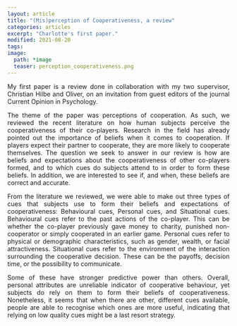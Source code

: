 ```yaml
---
layout: article
title: "(Mis)perception of Cooperativeness, a review"
categories: articles
excerpt: "Charlotte's first paper."
modified: 2021-08-20
tags:
image:
  path: *image
  teaser: perception_cooperativeness.png
---
```


<p align="justify">
My first paper is a review done in collaboration with my two supervisor, 
Christian Hilbe and Oliver, on an invitation from guest editors of the journal Current Opinion in Psychology.
</p>

<p align="justify">
The theme of the paper was perceptions of cooperation. 
As such, we reviewed the recent literature on how human subjects perceive the cooperativeness of their co-players. 
Research in the field has already pointed out the importance of beliefs when it comes to cooperation. 
If players expect their partner to cooperate, they are more likely to cooperate themselves. 
The question we seek to answer in our review is how are beliefs and expectations about the cooperativeness of other co-players formed, 
and to which cues do subjects attend to in order to form these beliefs. 
In addition, we are interested to see if, and when, these beliefs are correct and accurate.
</p>

<p align="justify">
From the literature we reviewed, 
we were able to make out three types of cues that subjects use to form their beliefs and expectations of cooperativeness: 
Behavioural cues, Personal cues, and Situational cues. Behavioural cues refer to the past actions of the co-player. 
This can be whether the co-player previously gave money to charity, punished non-cooperator or simply cooperated in an earlier game. 
Personal cues refer to physical or demographic characteristics, such as gender, wealth, or facial attractiveness. 
Situational cues refer to the environment of the interaction surrounding the cooperative decision. 
These can be the payoffs, decision time, or the possibility to communicate.
</p>

<p align="justify">
Some of these have stronger predictive power than others. 
Overall, personal attributes are unreliable indicator of cooperative behaviour, 
yet subjects do rely on them to form their beliefs of cooperativeness. 
Nonetheless, it seems that when there are other, different cues available, 
people are able to recognise which ones are more useful, 
indicating that relying on low quality cues might be a last resort strategy. 
</p>
